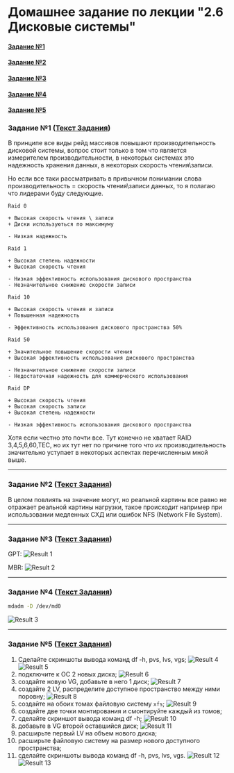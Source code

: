 # Домашнее задание по лекции "2.6 Дисковые системы"

#### [Задание №1](#задание-1-текст-задания)
#### [Задание №2](#задание-2-текст-задания)
#### [Задание №3](#задание-3-текст-задания)
#### [Задание №4](#задание-4-текст-задания)
#### [Задание №5](#задание-5-текст-задания)

### Задание №1 ([Текст Задания](https://github.com/netology-code/slin-homeworks/blob/slin-7/2-06.md#%D0%B7%D0%B0%D0%B4%D0%B0%D0%BD%D0%B8%D0%B5-1))

В принципе все виды рейд массивов повышают производительность дисковой системы, вопрос стоит только в том что является
измерителем производительности, в некоторых системах это надежность хранения данных, в некоторых скорость чтения\записи.

Но если все таки рассматривать в привычном понимании слова производительность = скорость чтения\записи данных, то я 
полагаю что лидерами буду следующие. 

```
Raid 0

+ Высокая скорость чтения \ записи
+ Диски используються по максимуму

- Низкая надежность
```

```
Raid 1

+ Высокая степень надежности
+ Высокая скорость чтения

- Низкая эффективность использования дискового пространства
- Незначительное снижение скорости записи

```

```
Raid 10

+ Высокая скорость чтения и записи
+ Повышенная надежность

- Эффективность использования дискового пространства 50%

```

```
Raid 50

+ Значительное повышение скорости чтения
+ Высокая эффективность использования дискового пространства

- Незначительное снижение скорости записи
- Недостаточная надежность для коммерческого использования

```

```
Raid DP

+ Высокая скорость чтения
+ Высокая скорость записи
+ Высокая степень надежности 

- Низкая эффективность использования дискового пространства

```
Хотя если честно это почти все. Тут конечно не хватает RAID 3,4,5,6,60,TEC, но их тут нет по причине того что их
производительность значительно уступает в некоторых аспектах перечисленным мной выше.

---

### Задание №2 ([Текст Задания](https://github.com/netology-code/slin-homeworks/blob/slin-7/2-06.md#%D0%B7%D0%B0%D0%B4%D0%B0%D0%BD%D0%B8%D0%B5-2))

В целом повлиять на значение могут, но реальной картины все равно не отражает реальной картины нагрузки, такое происходит
например при использовании медленных СХД или ошибок NFS (Network File System).

---

### Задание №3 ([Текст Задания](https://github.com/netology-code/slin-homeworks/blob/slin-7/2-06.md#%D0%B7%D0%B0%D0%B4%D0%B0%D0%BD%D0%B8%D0%B5-3))

GPT:
![Result 1](assets/images/hw-08/hw-08-03-1.png)

MBR:
![Result 2](assets/images/hw-08/hw-08-03-2.png)

---

### Задание №4 ([Текст Задания](https://github.com/netology-code/slin-homeworks/blob/slin-7/2-06.md#%D0%B7%D0%B0%D0%B4%D0%B0%D0%BD%D0%B8%D0%B5-4))

```bash 
mdadm -D /dev/md0
```
![Result 3](assets/images/hw-08/hw-08-04.png)

---

### Задание №5 ([Текст Задания](https://github.com/netology-code/slin-homeworks/blob/slin-7/2-06.md#%D0%B7%D0%B0%D0%B4%D0%B0%D0%BD%D0%B8%D0%B5-5))
 
1. Сделайте скриншоты вывода команд df -h, pvs, lvs, vgs;
![Result 4](assets/images/hw-08/hw-08-05-1.png)
![Result 5](assets/images/hw-08/hw-08-05-2.png)
2. подключите к ОС 2 новых диска;
![Result 6](assets/images/hw-08/hw-08-05-3.png)
3. создайте новую VG, добавьте в него 1 диск;
![Result 7](assets/images/hw-08/hw-08-05-4.png)
4. создайте 2 LV, распределите доступное пространство между ними поровну;
![Result 8](assets/images/hw-08/hw-08-05-5.png)
5. создайте на обоих томах файловую систему `xfs`;
![Result 9](assets/images/hw-08/hw-08-05-6.png)
6. создайте две точки монтирования и смонтируйте каждый из томов;
7. сделайте скриншот вывода команд df -h;
![Result 10](assets/images/hw-08/hw-08-05-7.png)
8. добавьте в VG второй оставшийся диск;
![Result 11](assets/images/hw-08/hw-08-05-8.png)
9. расширьте первый LV на объем нового диска;
10. расширьте файловую систему на размер нового доступного пространства;
11. сделайте скриншоты вывода команд df -h, pvs, lvs, vgs.
![Result 12](assets/images/hw-08/hw-08-05-9.png)
![Result 13](assets/images/hw-08/hw-08-05-10.png)